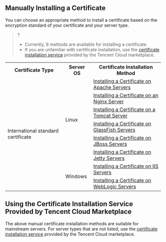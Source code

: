 ## Manually Installing a Certificate
You can choose an appropriate method to install a certificate based on the encryption standard of your certificate and your server type.
>? 
>- Currently, 8 methods are available for installing a certificate.
>- If you are unfamiliar with certificate installation, use the [certificate installation service](https://market.cloud.tencent.com/categories/1100?tagName=%E8%AF%81%E4%B9%A6%E5%AE%89%E8%A3%85) provided by the Tencent Cloud marketplace.

<table>
<tr>
<th>Certificate Type</th>
<th>Server OS</th>
<th>Certificate Installation Method</th>
</tr>
<tr>
<td rowspan="8">International standard certificate</td>
<td rowspan="6">Linux</td>
<td> <a href="https://intl.cloud.tencent.com/document/product/1007/30953">Installing a Certificate on Apache Servers</a></td>
</tr>
<tr>
<td><a href="https://intl.cloud.tencent.com/document/product/1007/30954">Installing a Certificate on an Nginx Server</a></td>
</tr>
<tr>
<td><a href="https://intl.cloud.tencent.com/document/product/1007/30956">Installing a Certificate on a Tomcat Server</a></td>
</tr>
<tr>
<td><a href="https://intl.cloud.tencent.com/document/product/1007/36565">Installing a Certificate on GlassFish Servers</a></td>
</tr>
<tr>
<td><a href="https://intl.cloud.tencent.com/document/product/1007/36566">Installing a Certificate on JBoss Servers</a></td>
</tr>
<tr>
<td><a href="https://intl.cloud.tencent.com/document/product/1007/36567">Installing a Certificate on Jetty Servers</a></td>
</tr>
<tr>
<td rowspan="2">Windows</td>
<td><a href="https://intl.cloud.tencent.com/document/product/1007/30955">Installing a Certificate on IIS Servers</a></td>
</tr>
<tr>
<td><a href="https://intl.cloud.tencent.com/document/product/1007/38093">Installing a Certificate on WebLogic Servers</a></td>
</tr>
</table>

<span id="service"></span>
## Using the Certificate Installation Service Provided by Tencent Cloud Marketplace
The above manual certificate installation methods are suitable for mainstream servers. For server types that are not listed, use the [certificate installation service](https://market.cloud.tencent.com/categories/1100?tagName=%E8%AF%81%E4%B9%A6%E5%AE%89%E8%A3%85) provided by the Tencent Cloud marketplace.
